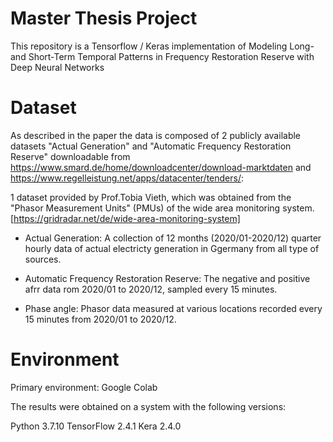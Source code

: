 # Master Thesis Project

This repository is a Tensorflow / Keras implementation of Modeling Long- and Short-Term Temporal Patterns in Frequency Restoration Reserve with Deep Neural Networks

# Dataset

As described in the paper the data is composed of 2 publicly available datasets "Actual Generation" and "Automatic Frequency Restoration Reserve" downloadable from https://www.smard.de/home/downloadcenter/download-marktdaten and https://www.regelleistung.net/apps/datacenter/tenders/:

1 dataset provided by Prof.Tobia Vieth, which was obtained from the "Phasor Measurement Units" (PMUs) of the wide area monitoring system.[https://gridradar.net/de/wide-area-monitoring-system] 

- Actual Generation: A collection of 12 months (2020/01-2020/12) quarter hourly data of actual electricty generation in Ggermany from all type of sources.

- Automatic Frequency Restoration Reserve: The negative and positive afrr data rom 2020/01 to 2020/12, sampled every 15 minutes.

- Phase angle: Phasor data measured at various locations recorded every 15 minutes from 2020/01 to 2020/12.

# Environment

Primary environment: Google Colab

The results were obtained on a system with the following versions:

Python 3.7.10
TensorFlow 2.4.1
Kera 2.4.0

